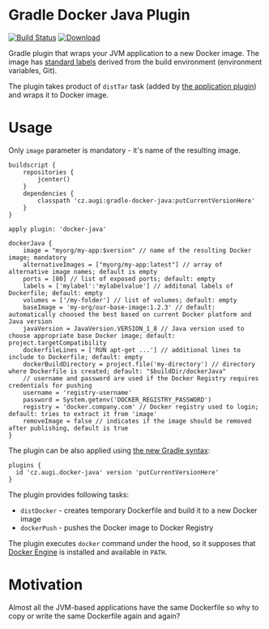 # Gradle Docker Java Plugin

[![Build Status](https://travis-ci.org/augi/gradle-docker-java.svg)](https://travis-ci.org/augi/gradle-docker-java) [ ![Download](https://api.bintray.com/packages/augi/maven/gradle-docker-java/images/download.svg) ](https://bintray.com/augi/maven/gradle-docker-java/_latestVersion)

Gradle plugin that wraps your JVM application to a new Docker image.
 The image has [standard labels](http://label-schema.org/rc1/) derived from the build environment (environment variables, Git).

The plugin takes product of `distTar` task (added by [the application plugin](https://docs.gradle.org/current/userguide/application_plugin.html)) and wraps it to Docker image.


Usage
=====
Only `image` parameter is mandatory - it's name of the resulting image.

	buildscript {
		repositories {
			jcenter()
		}
		dependencies {
			classpath 'cz.augi:gradle-docker-java:putCurrentVersionHere'
		}
	}

	apply plugin: 'docker-java'
	
	dockerJava {
        image = "myorg/my-app:$version" // name of the resulting Docker image; mandatory
        alternativeImages = ["myorg/my-app:latest"] // array of alternative image names; default is empty
        ports = [80] // list of exposed ports; default: empty
        labels = ['mylabel':'mylabelvalue'] // additonal labels of Dockerfile; default: empty
        volumes = ['/my-folder'] // list of volumes; default: empty
        baseImage = 'my-org/our-base-image:1.2.3' // default: automatically choosed the best based on current Docker platform and Java version
        javaVersion = JavaVersion.VERSION_1_8 // Java version used to choose appropriate base Docker image; default: project.targetCompatibility
        dockerfileLines = ['RUN apt-get ...'] // additional lines to include to Dockerfile; default: empty
        dockerBuildDirectory = project.file('my-directory') // directory where Dockerfile is created; default: "$buildDir/dockerJava"
        // username and password are used if the Docker Registry requires credentials for pushing
        username = 'registry-username'
        password = System.getenv('DOCKER_REGISTRY_PASSWORD')
        registry = 'docker.company.com' // Docker registry used to login; default: tries to extract it from 'image'
        removeImage = false // indicates if the image should be removed after publishing, default is true
	}

The plugin can be also applied using [the new Gradle syntax](https://plugins.gradle.org/plugin/cz.augi.gradle.wartremover):

    plugins {
      id 'cz.augi.docker-java' version 'putCurrentVersionHere'
    }

The plugin provides following tasks:
 * `distDocker` - creates temporary Dockerfile and build it to a new Docker image
 * `dockerPush` - pushes the Docker image to Docker Registry

The plugin executes `docker` command under the hood, so it supposes that [Docker Engine](https://www.docker.com/docker-engine) is installed and available in `PATH`.

Motivation
==========
Almost all the JVM-based applications have the same Dockerfile so why to copy or write the same Dockerfile again and again?

